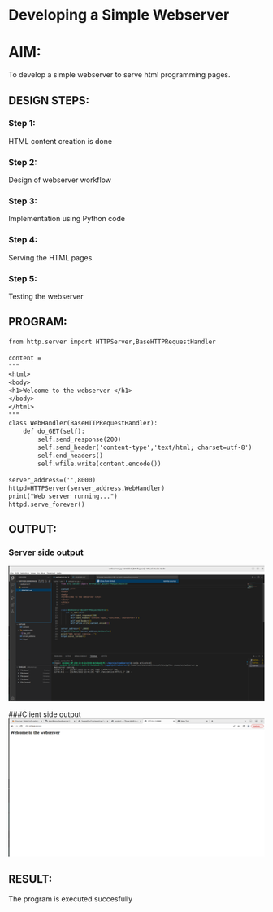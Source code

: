 # Developing a Simple Webserver

# AIM:

To develop a simple webserver to serve html programming pages.

## DESIGN STEPS:

### Step 1:

HTML content creation is done

### Step 2:

Design of webserver workflow

### Step 3:

Implementation using Python code

### Step 4:

Serving the HTML pages.

### Step 5:

Testing the webserver

## PROGRAM:
```
from http.server import HTTPServer,BaseHTTPRequestHandler

content =
"""
<html>
<body>
<h1>Welcome to the webserver </h1>
</body>
</html>
"""
class WebHandler(BaseHTTPRequestHandler):
    def do_GET(self):
        self.send_response(200)
        self.send_header('content-type','text/html; charset=utf-8')
        self.end_headers()
        self.wfile.write(content.encode())
    
server_address=('',8000)
httpd=HTTPServer(server_address,WebHandler)
print("Web server running...")
httpd.serve_forever()    
```

## OUTPUT:

### Server side output
![Server side output](./images/serveroutput.png)

###Client side output
![Server side output](./images/clientoutput.png)

## RESULT:
The program is executed succesfully
